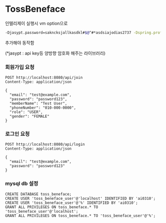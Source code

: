 # TossBeneface

인텔리제이 실행시 vm option으로

```Bash
-Djasypt.password=sakncksjallkasdkl#$@^#*asdsiajodias2737 -Dspring.profiles.active=local
```

추가해야 동작함

(*jasypt : api key등 양방향 암호화 해주는 라이브러리)



### 회원가입 요청
```
POST http://localhost:8080/api/join
Content-Type: application/json

{
  "email": "test@example.com",
  "password": "password123",
  "memberName": "Test User",
  "phoneNumber": "010-000-0000",
  "role": "USER",
  "gender": "FEMALE"
}
```

###
### 로그인 요청
```
POST http://localhost:8080/api/login
Content-Type: application/json

{
  "email": "test@example.com",
  "password": "password123"
}
```
###
### mysql db 설정
```
CREATE DATABASE toss_beneface;
CREATE USER 'toss_beneface_user'@'localhost' IDENTIFIED BY 'ai0310';
CREATE USER 'toss_beneface_user'@'%' IDENTIFIED BY 'ai0310';
GRANT ALL PRIVILEGES ON toss_beneface.* TO 'toss_beneface_user'@'localhost';
GRANT ALL PRIVILEGES ON toss_beneface.* TO 'toss_beneface_user'@'%';
```
